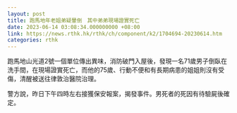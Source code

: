 ```yaml
---
layout: post
title: 跑馬地年老姐弟疑暈倒　其中弟弟現場證實死亡
date: 2023-06-14 03:08:34.000000000 +08:00
link: https://news.rthk.hk/rthk/ch/component/k2/1704694-20230614.htm
categories: rthk
---
```


跑馬地山光道2號一個單位傳出異味，消防破門入屋後，發現一名71歲男子倒臥在洗手間，在現場證實死亡，而他的75歲、行動不便和有長期病患的姐姐則沒有受傷，清醒被送往律敦治醫院治理。

警方說，昨日下午四時左右接獲保安報案，揭發事件。男死者的死因有待驗屍後確定。

